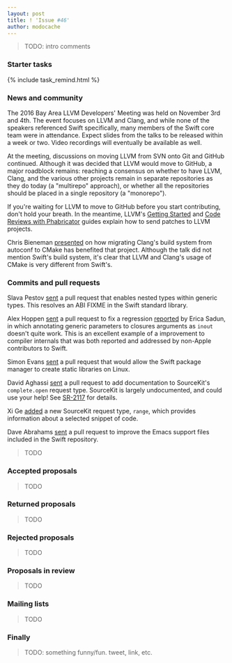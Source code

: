 ```yaml
---
layout: post
title: ! 'Issue #46'
author: modocache
---
```


> TODO: intro comments

<!--excerpt-->

### Starter tasks

{% include task_remind.html %}

### News and community

The 2016 Bay Area LLVM Developers' Meeting was held on November 3rd and 4th. The event focuses on LLVM and Clang, and while none of the speakers referenced Swift specifically, many members of the Swift core team were in attendance. Expect slides from the talks to be released within a week or two. Video recordings will eventually be available as well.

At the meeting, discussions on moving LLVM from SVN onto Git and GitHub continued. Although it was decided that LLVM would move to GitHub, a major roadblock remains: reaching a consensus on whether to have LLVM, Clang, and the various other projects remain in separate repositories as they do today (a "multirepo" approach), or whether all the repositories should be placed in a single repository (a "monorepo").

If you're waiting for LLVM to move to GitHub before you start contributing, don't hold your breath. In the meantime, LLVM's [Getting Started](http://llvm.org/docs/GettingStarted.html) and [Code Reviews with Phabricator](http://llvm.org/docs/Phabricator.html) guides explain how to send patches to LLVM projects.

Chris Bieneman [presented](https://llvmdevelopersmeetingbay2016.sched.org/event/8YzZ/developing-and-shipping-clang-with-cmake) on how migrating Clang's build system from autoconf to CMake has benefited that project. Although the talk did not mention Swift's build system, it's clear that LLVM and Clang's usage of CMake is very different from Swift's.

### Commits and pull requests

Slava Pestov [sent](https://github.com/apple/swift/pull/5600) a pull request that enables nested types within generic types. This resolves an ABI FIXME in the Swift standard library.

Alex Hoppen [sent](https://github.com/apple/swift/pull/5533) a pull request to fix a regression [reported](https://bugs.swift.org/browse/SR-1976) by Erica Sadun, in which annotating generic parameters to closures arguments as `inout` doesn't quite work. This is an excellent example of a improvement to compiler internals that was both reported and addressed by non-Apple contributors to Swift.

Simon Evans [sent](https://github.com/apple/swift/pull/5394) a pull request that would allow the Swift package manager to create static libraries on Linux.

David Aghassi [sent](https://github.com/apple/swift/pull/5645) a pull request to add documentation to SourceKit's `complete.open` request type. SourceKit is largely undocumented, and could use your help! See [SR-2117](https://bugs.swift.org/browse/SR-2117) for details.

Xi Ge [added](https://github.com/apple/swift/pull/5634) a new SourceKit request type, `range`, which provides information about a selected snippet of code.

Dave Abrahams [sent](https://github.com/apple/swift/pull/5640) a pull request to improve the Emacs support files included in the Swift repository.

> TODO

### Accepted proposals

> TODO

### Returned proposals

> TODO

### Rejected proposals

> TODO

### Proposals in review

> TODO

### Mailing lists

> TODO

### Finally

> TODO: something funny/fun. tweet, link, etc.
